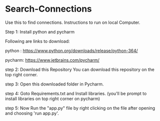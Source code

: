 # Search-Connections
Use this to find connections.
Instructions to run on local Computer.

Step 1: Install python and pycharm

Following are links to download:

python : https://www.python.org/downloads/release/python-364/

pycharm: https://www.jetbrains.com/pycharm/

step 2: Download this Repository
You can download this repository on the top right corner.

step 3: Open this downloaded folder in Pycharm.

step 4: Goto Requirements.txt and Install libraries.
(you'll be prompt to install libraries on top right corner on pycharm)

step 5: Now Run the "app.py" file by right clicking on the file after opening and choosing 'run app.py'.
